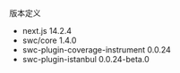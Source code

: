 版本定义

- next.js 14.2.4
- swc/core 1.4.0
- swc-plugin-coverage-instrument 0.0.24
- swc-plugin-istanbul 0.0.24-beta.0